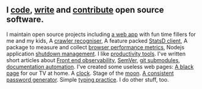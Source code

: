 ## I [code](https://github.com/omrilotan), [write](https://omrilotan.medium.com) and [contribute](https://github.com/search?q=is%3Apr+author%3Aomrilotan+-user%3Aomrilotan+-user%3Afiverr&type=Issues) open source software.

I maintain open source projects including [a web app](https://doowat.net) with fun time fillers for me and my kids, A [crawler recogniser](https://isbot.js.org), A feature packed [StatsD client](https://opensource.fiverr.com/node-statsd-client/#/), A package to measure and collect [browser performance metrics](https://github.com/fiverr/page-timing#readme), Nodejs application [shutdown management](https://github.com/omrilotan/graceful-shutdown). I like [productivity tools](https://github.com/search?utf8=%E2%9C%93&q=productivity+user%3Aomrilotan&type=Repositories). I've written short articles about [Front end observability](https://medium.com/fiverr-engineering/front-end-observability-a-practical-guide-to-browsers-error-monitoring-with-window-onerror-307f7a93deef), [SemVer](https://medium.com/fiverr-engineering/major-minor-patch-a5298e2e1798), [git submodules](https://medium.com/fiverr-engineering/working-with-git-submodules-ec6210801e07), [documentation automation](https://medium.com/fiverr-engineering/robots-writing-docs-3b9877e42c31). I've created some useless web pages: [A black page](https://omrilotan.com/black/) for our TV at home. A [clock](https://omrilotan.com/time/). Stage of the [moon](https://omrilotan.com/moon/). [A consistent password generator](https://omrilotan.com/pwd/). Simple [typing practice](https://omrilotan.com/reprint/). I do other stuff, too.
